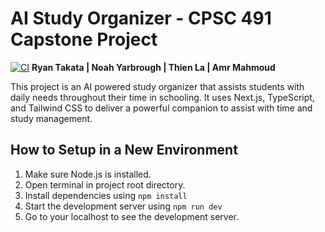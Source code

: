 # AI Study Organizer - CPSC 491 Capstone Project

[![CI](https://github.com/noahfor3/Ai-Study-Organizer/actions/workflows/ci.yml/badge.svg?branch=main)](https://github.com/noahfor3/Ai-Study-Organizer/actions/workflows/ci.yml)
**Ryan Takata | Noah Yarbrough | Thien La | Amr Mahmoud**  

This project is an AI powered study organizer that assists students with daily needs throughout their time in schooling. It uses Next.js, TypeScript, and Tailwind CSS to deliver a powerful companion to assist with time and study management.

## How to Setup in a New Environment
1. Make sure Node.js is installed.
2. Open terminal in project root directory.
3. Install dependencies using `npm install`
4. Start the development server using `npm run dev`
5. Go to your localhost to see the development server.